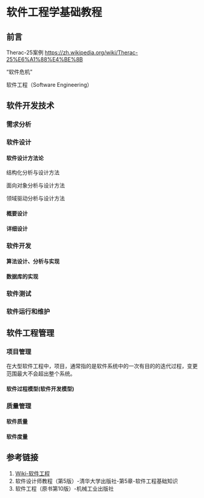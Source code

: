 # 软件工程学基础教程


## 前言

Therac-25案例
https://zh.wikipedia.org/wiki/Therac-25%E6%A1%88%E4%BE%8B

“软件危机”

软件工程（Software Engineering）

## 软件开发技术


### 需求分析


### 软件设计


#### 软件设计方法论

结构化分析与设计方法


面向对象分析与设计方法


领域驱动分析与设计方法


#### 概要设计


#### 详细设计


### 软件开发


#### 算法设计、分析与实现

#### 数据库的实现


### 软件测试


### 软件运行和维护


## 软件工程管理


### 项目管理

在大型软件工程中，项目，通常指的是软件系统中的一次有目的的迭代过程，变更范围最大不会超出整个系统。

#### 软件过程模型(软件开发模型)


### 质量管理

#### 软件质量

#### 软件度量


## 参考链接
1. [Wiki-软件工程](https://zh.wikipedia.org/wiki/%E8%BD%AF%E4%BB%B6%E5%B7%A5%E7%A8%8B)
2. 软件设计师教程（第5版）-清华大学出版社-第5章-软件工程基础知识
3. 软件工程（原书第10版）-机械工业出版社